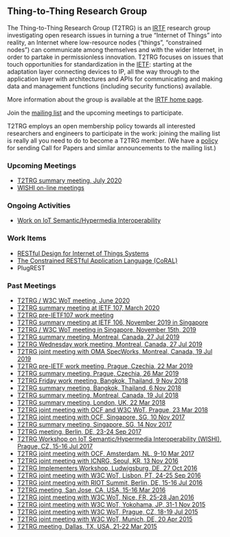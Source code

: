 ## Thing-to-Thing Research Group

The Thing-to-Thing Research Group (T2TRG) is an [IRTF](https://irtf.org/) research group investigating open research issues in turning a true “Internet of Things” into reality, an Internet where low-resource nodes (“things”, “constrained nodes”) can communicate among themselves and with the wider Internet, in order to partake in permissionless innovation. T2TRG focuses on issues that touch opportunities for standardization in the [IETF](https://ietf.org/): starting at the adaptation layer connecting devices to IP, all the way through to the application layer with architectures and APIs for communicating and making data and management functions (including security functions) available.

More information about the group is available at the [IRTF home page](https://irtf.org/t2trg).

Join the [mailing list](https://www.irtf.org/mailman/listinfo/t2trg) and the upcoming meetings to participate.

T2TRG employs an open membership policy towards all interested researchers and engineers to participate in the work: joining the mailing list is really all you need to do to become a T2TRG member.  (We have a [policy][cfp] for sending Call for Papers and similar announcements to the mailing list.)

[cfp]: CFP-POLICY.md

### Upcoming Meetings
* [T2TRG summary meeting, July 2020](https://github.com/t2trg/2020-07-summary)
* [WISHI on-line meetings](https://github.com/t2trg/wishi/wiki/Agenda-items)

### Ongoing Activities

* [Work on IoT Semantic/Hypermedia Interoperability](http://wishi.space/)

### Work Items

* [RESTful Design for Internet of Things Systems](https://github.com/t2trg/t2trg-rest-iot)
* [The Constrained RESTful Application Language (CoRAL)](https://datatracker.ietf.org/doc/draft-hartke-t2trg-coral/)
* PlugREST

### Past Meetings
* [T2TRG / W3C WoT meeting, June 2020](https://github.com/t2trg/2020-06-helsinki)
* [T2TRG summary meeting at IETF 107, March 2020](https://github.com/t2trg/2020-ietf107)
* [T2TRG pre-IETF107 work meeting](https://github.com/t2trg/2020-03-vancouver)
* [T2TRG summary meeting at IETF 106, November 2019 in Singapore](https://github.com/t2trg/2019-ietf106)
* [T2TRG / W3C WoT meeting in Singapore, November 15th, 2019](https://github.com/t2trg/2019-11-singapore)  
* [T2TRG summary meeting, Montreal, Canada, 27 Jul 2019](https://github.com/t2trg/2019-ietf105/)
* [T2TRG Wednesday work meeting, Montreal, Canada, 27 Jul 2019](https://github.com/t2trg/2019-ietf105/wiki/T2TRG-work-meeting)
* [T2TRG joint meeting with OMA SpecWorks, Montreal, Canada, 19 Jul 2019](https://github.com/t2trg/2019-07-oma)
* [T2TRG pre-IETF work meeting, Prague, Czechia, 22 Mar 2019](https://github.com/t2trg/2019-ietf104/wiki/Pre-IETF-T2TRG-work-meeting)
* [T2TRG summary meeting, Prague, Czechia, 26 Mar 2019](https://github.com/t2trg/2019-ietf104)
* [T2TRG Friday work meeting, Bangkok, Thailand, 9 Nov 2018](https://github.com/t2trg/2018-11-bangkok)
* [T2TRG summary meeting, Bangkok, Thailand, 6 Nov 2018](https://github.com/t2trg/2018-ietf103)
* [T2TRG summary meeting, Montreal, Canada, 19 Jul 2018](https://github.com/t2trg/2018-ietf102)
* [T2TRG summary meeting, London, UK, 22 Mar 2018](https://github.com/t2trg/2018-ietf101)
* [T2TRG joint meeting with OCF and W3C WoT, Prague, 23 Mar 2018](https://github.com/t2trg/2018-03-ocf-wot)
* [T2TRG joint meeting with OCF, Singapore, SG, 10 Nov 2017](https://github.com/t2trg/2017-11-ocf)
* [T2TRG summary meeting, Singapore, SG, 14 Nov 2017](https://github.com/t2trg/2017-ietf100)
* [T2TRG meeting, Berlin, DE, 23-24 Sep 2017](https://github.com/t2trg/2017-09-berlin/)
* [T2TRG Workshop on IoT Semantic/Hypermedia Interoperability (WISHI), Prague, CZ, 15-16 Jul 2017](https://github.com/t2trg/2017-07-wishi)
* [T2TRG joint meeting with OCF, Amsterdam, NL, 9-10 Mar 2017](https://github.com/t2trg/2017-03-ocf)
* [T2TRG joint meeting with ICNRG, Seoul, KR, 13 Nov 2016](https://github.com/t2trg/2016-11-icnrg)
* [T2TRG Implementers Workshop, Ludwigsburg, DE, 27 Oct 2016](https://github.com/t2trg/2016-10-implementers)
* [T2TRG joint meeting with W3C WoT, Lisbon, PT, 24-25 Sep 2016](https://github.com/t2trg/2016-09-w3c-wot)
* [T2TRG joint meeting with RIOT Summit, Berlin, DE, 15-16 Jul 2016](https://github.com/t2trg/2016-RIOT-summit)
* [T2TRG meeting, San Jose, CA, USA, 15-16 Mar 2016](https://github.com/t2trg/2016-03-san-jose)
* [T2TRG joint meeting with W3C WoT, Nice, FR, 25-28 Jan 2016](https://github.com/t2trg/2016-01-w3c-wot)
* [T2TRG joint meeting with W3C WoT, Yokohama, JP, 31-1 Nov 2015](https://github.com/t2trg/2015-ietf94/blob/master/summary.md)
* [T2TRG joint meeting with W3C WoT, Prague, CZ, 18-19 Jul 2015](https://github.com/t2trg/2015-ietf93/blob/master/agenda.md)
* [T2TRG joint meeting with W3C WoT, Munich, DE, 20 Apr 2015](https://github.com/t2trg/2015-04-w3c-wot)
* [T2TRG meeting, Dallas, TX, USA, 21-22 Mar 2015](https://github.com/t2trg/2015-ietf92/blob/master/agenda.md)
